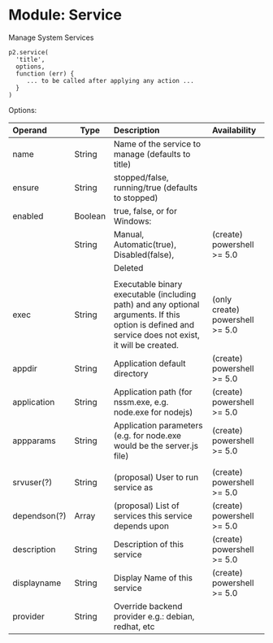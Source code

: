 # Module: Service
Manage System Services

    p2.service(
      'title',
      options,
      function (err) {
         ... to be called after applying any action ...
      }
    )

Options:

| Operand    | Type    | Description                                                | Availability |
|:-----------|---------|:-----------------------------------------------------------|:-------------|
| name       | String  | Name of the service to manage (defaults to title) | |
| ensure     | String  | stopped/false, running/true (defaults to stopped) | |
| enabled    | Boolean | true, false, or for Windows: | |
|            | String  | Manual, Automatic(true), Disabled(false), | (create) powershell >= 5.0 |
|            |         | Deleted | |
|            |         | | |
| exec       | String  | Executable binary executable (including path) and any optional arguments. If this option is defined and service does not exist, it will be created. | (only create) powershell >= 5.0 |
| appdir     | String  | Application default directory | (create) powershell >= 5.0 |
| application | String  | Application path (for nssm.exe, e.g. node.exe for nodejs) | (create) powershell >= 5.0 |
| appparams  | String  | Application parameters (e.g. for node.exe would be the server.js file) | (create) powershell >= 5.0 |
|            |         | | |
| srvuser(?) | String  | (proposal) User to run service as | (create) powershell >= 5.0 |
| dependson(?)| Array  | (proposal) List of services this service depends upon | (create) powershell >= 5.0 |
| description| String  | Description of this service | (create) powershell >= 5.0 |
| displayname| String  | Display Name of this service | (create) powershell >= 5.0 |
| provider   | String  | Override backend provider e.g.: debian, redhat, etc | &nbsp; |
